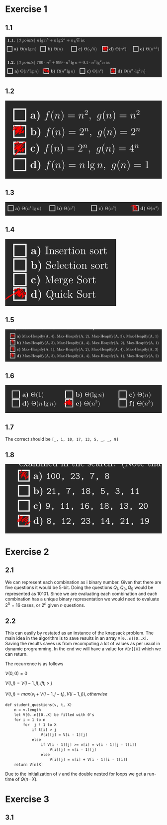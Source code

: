 # Exercise 1
## 1.1
![](Q1.png)

## 1.2
![](Q2.png)

## 1.3
![](Q3.png)

## 1.4
![](Q4.png)

## 1.5
![](Q5.png)

## 1.6
![](Q6.png)

## 1.7
The correct should be `[_, 1, 10, 17, 13, 5, _, _, 9]`

## 1.8
![](Q8.png)

# Exercise 2
## 2.1
We can represent each combination as i binary number. Given that there are five questions it would be 5-bit. Doing the questions ${Q_1,Q_3,Q_5}$ would be represented as $10101$. Since we are evaluating each combination and each combination has a unique binary representation we would need to evaluate $2^5 = 16$ cases, or $2^n$ given $n$ questions.

## 2.2
This can easily by restated as an instance of the knapsack problem. The main idea in the algorithm is to save results in an array `V[0..n][0..X]`. Saving the results saves us from recomputing a lot of values as per usual in dynamic programming. In the end we will have a value for `V[n][X]` which we can return.

The recurrence is as follows

$V(0,0) = 0$

$V(i,j) = V(i - 1, j), if t_i > j$

$V(i,j) = max(v_i + V(i - 1, j - t_i), V(i - 1, j)), otherwise$

```
def student_questions(v, t, X)
    n = v.length
    let V[0..n][0..X] be filled with 0's
    for i = 1 to n
        for  j ! 1 to X
            if t[i] > j
                V[i][j] = V[i - 1][j]
            else
                if V[i - 1][j] >= v[i] = v[i - 1][j - t[i]]
                    V[i][j] = v[i - 1][j]
                else
                    V[i][j] = v[i] + V[i - 1][i - t[i]]
    return V[n]X]
```

Due to the initialization of `V` and the double nested for loops we get a run-time of $\Theta(n \cdot X)$.

# Exercise 3
## 3.1
